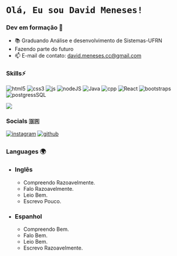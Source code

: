 # `Olá, Eu sou David Meneses!` 
### Dev em formação 👋



* 📚 Graduando Análise e desenvolvimento de Sistemas-UFRN
*  Fazendo parte do futuro
* 📫 E-mail de contato: david.meneses.cc@gmail.com

### Skills⚡
![html5](https://img.shields.io/badge/HTML5-E34F26?style=for-the-badge&logo=html5&logoColor=white)
![css3](https://img.shields.io/badge/CSS3-1572B6?style=for-the-badge&logo=css3&logoColor=white)
![js](https://img.shields.io/badge/JavaScript-F7DF1E?style=for-the-badge&logo=javascript&logoColor=black)
![nodeJS](https://img.shields.io/badge/Node.js-43853D?style=for-the-badge&logo=node.js&logoColor=white)
![Java](https://img.shields.io/badge/Java-ED8B00?style=for-the-badge&logo=java&logoColor=white)
![cpp](https://img.shields.io/badge/C%2B%2B-00599C?style=for-the-badge&logo=c%2B%2B&logoColor=white)
![React](https://img.shields.io/badge/React-20232A?style=for-the-badge&logo=react&logoColor=61DAFB)
![bootstraps](https://img.shields.io/badge/Bootstrap-563D7C?style=for-the-badge&logo=bootstrap&logoColor=white)
![postgressSQL](https://img.shields.io/badge/PostgreSQL-316192?style=for-the-badge&logo=postgresql&logoColor=white)



<picture>
<source 
  srcset="https://github-readme-stats.vercel.app/api?username=DvdMeneses&show_icons=true&theme=dark"
  media="(prefers-color-scheme: dark)"
/>
<source
  srcset="https://github-readme-stats.vercel.app/api?username=DvdMeneses&show_icons=true"
  media="(prefers-color-scheme: light), (prefers-color-scheme: no-preference)"
/>
<img src="https://github-readme-stats.vercel.app/api?username=DvdMeneses&show_icons=true" />
</picture>



### Socials 🇧🇷

[![instagram](https://img.shields.io/badge/Instagram-E4405F?style=for-the-badge&logo=instagram&logoColor=white)](https://www.instagram.com/?next=%2F)
[![github](https://img.shields.io/badge/GitHub-100000?style=for-the-badge&logo=github&logoColor=white)](https://github.com/DvdMeneses/DvdMeneses/edit/main/README.md)
##

### Languages 🌍 

* ### __Inglês__
    * Compreendo Razoavelmente.
    * Falo Razoavelmente.
    * Leio Bem.
    * Escrevo Pouco.
* ### __Espanhol__
  * Compreendo Bem.
  * Falo Bem.
  * Leio Bem.
  * Escrevo Razoavelmente.
